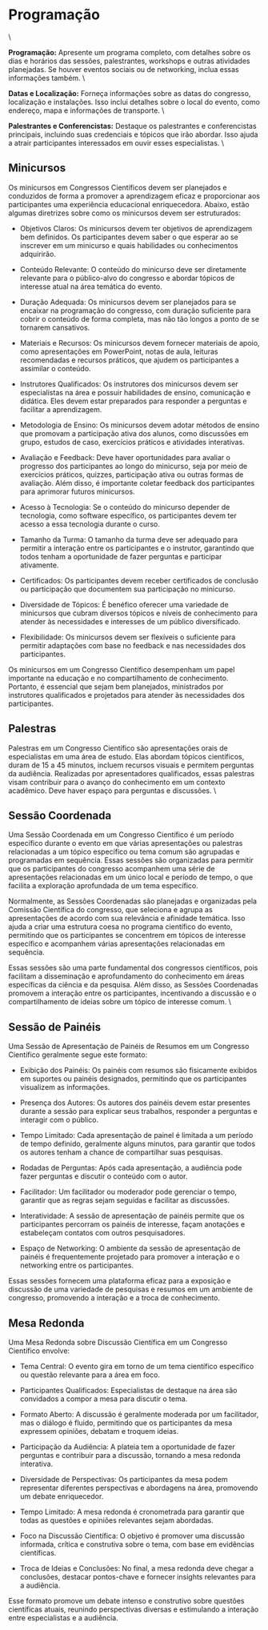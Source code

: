 # Programação
\


**Programação:** Apresente um programa completo, com detalhes sobre os dias e horários das sessões, palestrantes, workshops e outras atividades planejadas. Se houver eventos sociais ou de networking, inclua essas informações também.
\

**Datas e Localização:** Forneça informações sobre as datas do congresso, localização e instalações. Isso inclui detalhes sobre o local do evento, como endereço, mapa e informações de transporte.
\

**Palestrantes e Conferencistas:** Destaque os palestrantes e conferencistas principais, incluindo suas credenciais e tópicos que irão abordar. Isso ajuda a atrair participantes interessados em ouvir esses especialistas.
\

## Minicursos

Os minicursos em Congressos Científicos devem ser planejados e conduzidos de forma a promover a aprendizagem eficaz e proporcionar aos participantes uma experiência educacional enriquecedora. Abaixo, estão algumas diretrizes sobre como os minicursos devem ser estruturados:

- Objetivos Claros: Os minicursos devem ter objetivos de aprendizagem bem definidos. Os participantes devem saber o que esperar ao se inscrever em um minicurso e quais habilidades ou conhecimentos adquirirão.

- Conteúdo Relevante: O conteúdo do minicurso deve ser diretamente relevante para o público-alvo do congresso e abordar tópicos de interesse atual na área temática do evento.

- Duração Adequada: Os minicursos devem ser planejados para se encaixar na programação do congresso, com duração suficiente para cobrir o conteúdo de forma completa, mas não tão longos a ponto de se tornarem cansativos.

- Materiais e Recursos: Os minicursos devem fornecer materiais de apoio, como apresentações em PowerPoint, notas de aula, leituras recomendadas e recursos práticos, que ajudem os participantes a assimilar o conteúdo.

- Instrutores Qualificados: Os instrutores dos minicursos devem ser especialistas na área e possuir habilidades de ensino, comunicação e didática. Eles devem estar preparados para responder a perguntas e facilitar a aprendizagem.

- Metodologia de Ensino: Os minicursos devem adotar métodos de ensino que promovam a participação ativa dos alunos, como discussões em grupo, estudos de caso, exercícios práticos e atividades interativas.

- Avaliação e Feedback: Deve haver oportunidades para avaliar o progresso dos participantes ao longo do minicurso, seja por meio de exercícios práticos, quizzes, participação ativa ou outras formas de avaliação. Além disso, é importante coletar feedback dos participantes para aprimorar futuros minicursos.

- Acesso à Tecnologia: Se o conteúdo do minicurso depender de tecnologia, como software específico, os participantes devem ter acesso a essa tecnologia durante o curso.

- Tamanho da Turma: O tamanho da turma deve ser adequado para permitir a interação entre os participantes e o instrutor, garantindo que todos tenham a oportunidade de fazer perguntas e participar ativamente.

- Certificados: Os participantes devem receber certificados de conclusão ou participação que documentem sua participação no minicurso.

- Diversidade de Tópicos: É benéfico oferecer uma variedade de minicursos que cubram diversos tópicos e níveis de conhecimento para atender às necessidades e interesses de um público diversificado.

- Flexibilidade: Os minicursos devem ser flexíveis o suficiente para permitir adaptações com base no feedback e nas necessidades dos participantes.

Os minicursos em um Congresso Científico desempenham um papel importante na educação e no compartilhamento de conhecimento. Portanto, é essencial que sejam bem planejados, ministrados por instrutores qualificados e projetados para atender às necessidades dos participantes.

## Palestras


Palestras em um Congresso Científico são apresentações orais de especialistas em uma área de estudo. Elas abordam tópicos científicos, duram de 15 a 45 minutos, incluem recursos visuais e permitem perguntas da audiência. Realizadas por apresentadores qualificados, essas palestras visam contribuir para o avanço do conhecimento em um contexto acadêmico. Deve haver espaço para perguntas e discussões.
\


## Sessão Coordenada


Uma Sessão Coordenada em um Congresso Científico é um período específico durante o evento em que várias apresentações ou palestras relacionadas a um tópico específico ou tema comum são agrupadas e programadas em sequência. Essas sessões são organizadas para permitir que os participantes do congresso acompanhem uma série de apresentações relacionadas em um único local e período de tempo, o que facilita a exploração aprofundada de um tema específico.

Normalmente, as Sessões Coordenadas são planejadas e organizadas pela Comissão Científica do congresso, que seleciona e agrupa as apresentações de acordo com sua relevância e afinidade temática. Isso ajuda a criar uma estrutura coesa no programa científico do evento, permitindo que os participantes se concentrem em tópicos de interesse específico e acompanhem várias apresentações relacionadas em sequência.

Essas sessões são uma parte fundamental dos congressos científicos, pois facilitam a disseminação e aprofundamento do conhecimento em áreas específicas da ciência e da pesquisa. Além disso, as Sessões Coordenadas promovem a interação entre os participantes, incentivando a discussão e o compartilhamento de ideias sobre um tópico de interesse comum.
\

## Sessão de Painéis


Uma Sessão de Apresentação de Painéis de Resumos em um Congresso Científico geralmente segue este formato:

- Exibição dos Painéis: Os painéis com resumos são fisicamente exibidos em suportes ou painéis designados, permitindo que os participantes visualizem as informações.

- Presença dos Autores: Os autores dos painéis devem estar presentes durante a sessão para explicar seus trabalhos, responder a perguntas e interagir com o público.

- Tempo Limitado: Cada apresentação de painel é limitada a um período de tempo definido, geralmente alguns minutos, para garantir que todos os autores tenham a chance de compartilhar suas pesquisas.

- Rodadas de Perguntas: Após cada apresentação, a audiência pode fazer perguntas e discutir o conteúdo com o autor.

- Facilitador: Um facilitador ou moderador pode gerenciar o tempo, garantir que as regras sejam seguidas e facilitar as discussões.

- Interatividade: A sessão de apresentação de painéis permite que os participantes percorram os painéis de interesse, façam anotações e estabeleçam contatos com outros pesquisadores.

- Espaço de Networking: O ambiente da sessão de apresentação de painéis é frequentemente projetado para promover a interação e o networking entre os participantes.

Essas sessões fornecem uma plataforma eficaz para a exposição e discussão de uma variedade de pesquisas e resumos em um ambiente de congresso, promovendo a interação e a troca de conhecimento.

## Mesa Redonda


Uma Mesa Redonda sobre Discussão Científica em um Congresso Científico envolve:

- Tema Central: O evento gira em torno de um tema científico específico ou questão relevante para a área em foco.

- Participantes Qualificados: Especialistas de destaque na área são convidados a compor a mesa para discutir o tema.

- Formato Aberto: A discussão é geralmente moderada por um facilitador, mas o diálogo é fluido, permitindo que os participantes da mesa expressem opiniões, debatam e troquem ideias.

- Participação da Audiência: A plateia tem a oportunidade de fazer perguntas e contribuir para a discussão, tornando a mesa redonda interativa.

- Diversidade de Perspectivas: Os participantes da mesa podem representar diferentes perspectivas e abordagens na área, promovendo um debate enriquecedor.

- Tempo Limitado: A mesa redonda é cronometrada para garantir que todas as questões e opiniões relevantes sejam abordadas.

- Foco na Discussão Científica: O objetivo é promover uma discussão informada, crítica e construtiva sobre o tema, com base em evidências científicas.

- Troca de Ideias e Conclusões: No final, a mesa redonda deve chegar a conclusões, destacar pontos-chave e fornecer insights relevantes para a audiência.

Esse formato promove um debate intenso e construtivo sobre questões científicas atuais, reunindo perspectivas diversas e estimulando a interação entre especialistas e a audiência.




